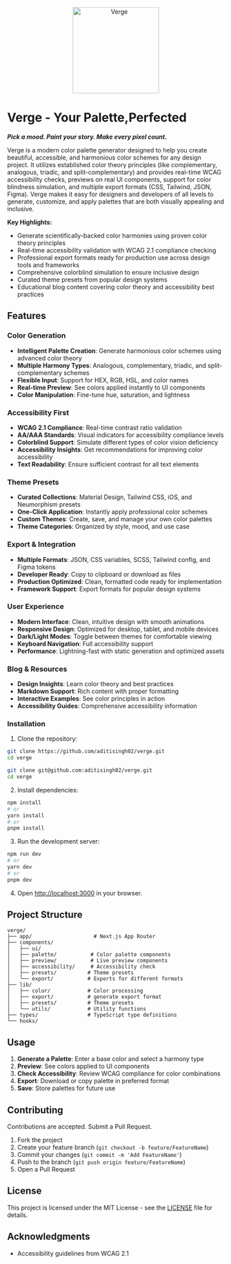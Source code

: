 <div align="center">
  <img src="verge.gif" alt="Verge" width="200" />
</div>

# Verge - Your Palette,Perfected

**_Pick a mood. Paint your story. Make every pixel count._**

Verge is a modern color palette generator designed to help you create beautiful, accessible, and harmonious color schemes for any design project. It utilizes established color theory principles (like complementary, analogous, triadic, and split-complementary) and provides real-time WCAG accessibility checks, previews on real UI components, support for color blindness simulation, and multiple export formats (CSS, Tailwind, JSON, Figma). Verge makes it easy for designers and developers of all levels to generate, customize, and apply palettes that are both visually appealing and inclusive.

**Key Highlights:**

- Generate scientifically-backed color harmonies using proven color theory principles
- Real-time accessibility validation with WCAG 2.1 compliance checking
- Professional export formats ready for production use across design tools and frameworks
- Comprehensive colorblind simulation to ensure inclusive design
- Curated theme presets from popular design systems
- Educational blog content covering color theory and accessibility best practices

## Features

### Color Generation

- **Intelligent Palette Creation**: Generate harmonious color schemes using advanced color theory
- **Multiple Harmony Types**: Analogous, complementary, triadic, and split-complementary schemes
- **Flexible Input**: Support for HEX, RGB, HSL, and color names
- **Real-time Preview**: See colors applied instantly to UI components
- **Color Manipulation**: Fine-tune hue, saturation, and lightness

### Accessibility First

- **WCAG 2.1 Compliance**: Real-time contrast ratio validation
- **AA/AAA Standards**: Visual indicators for accessibility compliance levels
- **Colorblind Support**: Simulate different types of color vision deficiency
- **Accessibility Insights**: Get recommendations for improving color accessibility
- **Text Readability**: Ensure sufficient contrast for all text elements

### Theme Presets

- **Curated Collections**: Material Design, Tailwind CSS, iOS, and Neumorphism presets
- **One-Click Application**: Instantly apply professional color schemes
- **Custom Themes**: Create, save, and manage your own color palettes
- **Theme Categories**: Organized by style, mood, and use case

### Export & Integration

- **Multiple Formats**: JSON, CSS variables, SCSS, Tailwind config, and Figma tokens
- **Developer Ready**: Copy to clipboard or download as files
- **Production Optimized**: Clean, formatted code ready for implementation
- **Framework Support**: Export formats for popular design systems

### User Experience

- **Modern Interface**: Clean, intuitive design with smooth animations
- **Responsive Design**: Optimized for desktop, tablet, and mobile devices
- **Dark/Light Modes**: Toggle between themes for comfortable viewing
- **Keyboard Navigation**: Full accessibility support
- **Performance**: Lightning-fast with static generation and optimized assets

### Blog & Resources

- **Design Insights**: Learn color theory and best practices
- **Markdown Support**: Rich content with proper formatting
- **Interactive Examples**: See color principles in action
- **Accessibility Guides**: Comprehensive accessibility information

### Installation

1. Clone the repository:

```bash
git clone https://github.com/aditisingh02/verge.git
cd verge
```

```bash
git clone git@github.com:aditisingh02/verge.git
cd verge
```

2. Install dependencies:

```bash
npm install
# or
yarn install
# or
pnpm install
```

3. Run the development server:

```bash
npm run dev
# or
yarn dev
# or
pnpm dev
```

4. Open [http://localhost:3000](http://localhost:3000) in your browser.

## Project Structure

```
verge/
├── app/                    # Next.js App Router
├── components/
│   ├── ui/
│   ├── palette/           # Color palette components
│   ├── preview/           # Live preview components
│   ├── accessibility/     # Accessibility check
│   ├── presets/          # Theme presets
│   └── export/           # Exports for different formats
├── lib/
│   ├── color/            # Color processing
│   ├── export/           # generate export format
│   ├── presets/          # Theme presets
│   └── utils/            # Utility functions
├── types/                # TypeScript type definitions
└── hooks/
```

## Usage

1. **Generate a Palette**: Enter a base color and select a harmony type
2. **Preview**: See colors applied to UI components
3. **Check Accessibility**: Review WCAG compliance for color combinations
4. **Export**: Download or copy palette in preferred format
5. **Save**: Store palettes for future use

## Contributing

Contributions are accepted. Submit a Pull Request.

1. Fork the project
2. Create your feature branch (`git checkout -b feature/FeatureName`)
3. Commit your changes (`git commit -m 'Add FeatureName'`)
4. Push to the branch (`git push origin feature/FeatureName`)
5. Open a Pull Request

## License

This project is licensed under the MIT License - see the [LICENSE](LICENSE) file for details.

## Acknowledgments

- Accessibility guidelines from WCAG 2.1
